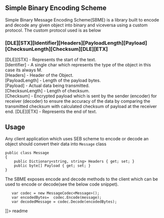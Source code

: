 <snippet>
  <content><![CDATA[


<h2></h2>

## Simple Binary Encoding Scheme

Simple Binary Message Encoding Scheme(SBME) is a library built to encode and decode any given object into binary and viceversa using a custom protocol.
The custom protocol used is as below <br />
### **[DLE][STX][Identifier][Headers][PayloadLength][Payload][ChecksunLength][Checksum][DLE][ETX]** <br />
[DLE][STX] - Represents the start of the text. <br />
[Identifier] - A single char which represents the type of the object in this case its always M. <br />
[Headers] - Header of the Object. <br />
[PayloadLength] - Length of the payload bytes.<br />
[Payload] - Actual data being transmitted.<br />
[ChecksunLength] - Length of checksum.<br />
[Checksum] - Encrypted payload which is sent by the sender (encoder) for receiver (decoder) to ensure the accuracy of the data by comparing the transmitted checksum with calculated checksum of payload at the receiver end.
[DLE][ETX] - Represents the end of text.

## Usage

Any client application which uses SEB scheme to encode or decode an object should convert their data into `Message` class  
 
    public class Message 
    {
        public Dictionary<string, string> Headers { get; set; }
        public byte[] Payload { get; set; }
    }

The SBME exposes encode and decode methods to the client which can be used to encode or decode(see the below code snippet).
    
       var codec = new MessageCodec<Message>();
       var encodedBytes=  codec.Encode(message);
       var decodedMessage = codec.Decode(encodedBytes);
 

]]></content>
  <tabTrigger>readme</tabTrigger>
</snippet>
